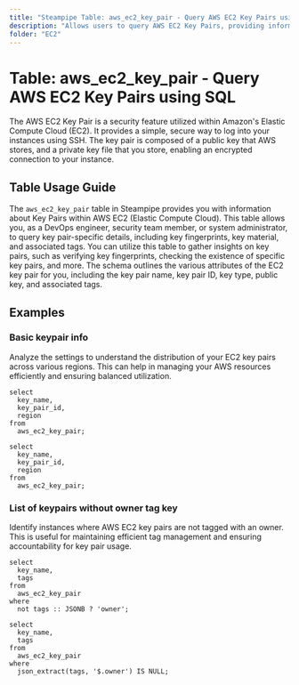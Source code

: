 ```yaml
---
title: "Steampipe Table: aws_ec2_key_pair - Query AWS EC2 Key Pairs using SQL"
description: "Allows users to query AWS EC2 Key Pairs, providing information about key pairs which are used to securely log into EC2 instances."
folder: "EC2"
---
```


# Table: aws_ec2_key_pair - Query AWS EC2 Key Pairs using SQL

The AWS EC2 Key Pair is a security feature utilized within Amazon's Elastic Compute Cloud (EC2). It provides a simple, secure way to log into your instances using SSH. The key pair is composed of a public key that AWS stores, and a private key file that you store, enabling an encrypted connection to your instance.

## Table Usage Guide

The `aws_ec2_key_pair` table in Steampipe provides you with information about Key Pairs within AWS EC2 (Elastic Compute Cloud). This table allows you, as a DevOps engineer, security team member, or system administrator, to query key pair-specific details, including key fingerprints, key material, and associated tags. You can utilize this table to gather insights on key pairs, such as verifying key fingerprints, checking the existence of specific key pairs, and more. The schema outlines the various attributes of the EC2 key pair for you, including the key pair name, key pair ID, key type, public key, and associated tags.

## Examples

### Basic keypair info
Analyze the settings to understand the distribution of your EC2 key pairs across various regions. This can help in managing your AWS resources efficiently and ensuring balanced utilization.

```sql+postgres
select
  key_name,
  key_pair_id,
  region
from
  aws_ec2_key_pair;
```

```sql+sqlite
select
  key_name,
  key_pair_id,
  region
from
  aws_ec2_key_pair;
```

### List of keypairs without owner tag key
Identify instances where AWS EC2 key pairs are not tagged with an owner. This is useful for maintaining efficient tag management and ensuring accountability for key pair usage.

```sql+postgres
select
  key_name,
  tags
from
  aws_ec2_key_pair
where
  not tags :: JSONB ? 'owner';
```

```sql+sqlite
select
  key_name,
  tags
from
  aws_ec2_key_pair
where
  json_extract(tags, '$.owner') IS NULL;
```